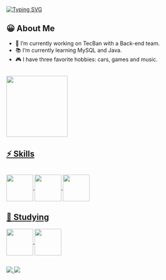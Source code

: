 <div style= "display: inline_block">

  
 [![Typing SVG](https://readme-typing-svg.herokuapp.com?font=Handjet&size=40&duration=2000&pause=1000&color=DCDCDC&center=true&vCenter=true&width=435&lines=Welcome+to+Nathan's+Code+Area)](https://git.io/typing-svg)

</div>


## 😀 About Me
- 💼 I’m currently working on TecBan with a Back-end team.
- 📚 I’m currently learning MySQL and Java.
- 🎮 I have three favorite hobbies: cars, games and music.
##

<div>
    <a href="https://github.com/nathanrzz">
    <img height="160em" src="https://github-readme-stats.vercel.app/api/top-langs/?username=nathanrzz&layout=compact&langs_count=16&theme=dark"/>
</div>

## ⚡ Skills
<div style="display: inline_block"><br>
  <img align="center" height="70" src="https://cdn.jsdelivr.net/gh/devicons/devicon/icons/javascript/javascript-original.svg">
  <img align="center" height="70" src="https://cdn.jsdelivr.net/gh/devicons/devicon/icons/html5/html5-original.svg">
  <img align="center" height="70" src="https://cdn.jsdelivr.net/gh/devicons/devicon/icons/css3/css3-original.svg">
</div>

## 👀 Studying
<div style="display: inline_block">
  <img align="center" height="70" src="https://cdn.jsdelivr.net/gh/devicons/devicon/icons/mysql/mysql-original-wordmark.svg"/>
  <img align="center" height="70" src="https://cdn.jsdelivr.net/gh/devicons/devicon/icons/java/java-original.svg" />
</div>

##

<div>
  <a href="https://www.linkedin.com/in/nathan-rezende-b9143426b/"> 
      <img src="https://img.shields.io/badge/LinkedIn-0077B5?style=for-the-badge&logo=linkedin&logoColor=white"/> 
  </a>
  
  <a href = "mailto:nthrezende@gmail.com">
    <img src="https://img.shields.io/badge/-Gmail-%23333?style=for-the-badge&logo=gmail&logoColor=white" target="_blank">
  </a>
</div>
